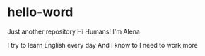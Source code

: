 # hello-word
Just another repository
Hi Humans! I'm Alena

I try to learn English every day 
And I know to I need to work more
